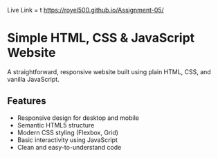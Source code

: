 Live Link = t https://royel500.github.io/Assignment-05/

# Simple HTML, CSS & JavaScript Website

A straightforward, responsive website built using plain HTML, CSS, and vanilla JavaScript.

## Features

- Responsive design for desktop and mobile
- Semantic HTML5 structure
- Modern CSS styling (Flexbox, Grid)
- Basic interactivity using JavaScript
- Clean and easy-to-understand code
